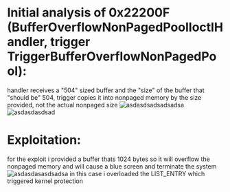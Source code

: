 # Initial analysis of 0x22200F (BufferOverflowNonPagedPoolIoctlHandler, trigger TriggerBufferOverflowNonPagedPool):
handler receives a "504" sized buffer and the "size" of the buffer that "should be" 504, trigger copies it into nonpaged memory by the size provided, not the actual nonpaged size
![asdasdsadsadsadsa](https://github.com/shaygitub/MY-HEVD/assets/122000611/2c687479-7e20-4bd8-86a2-fb706a4718e9)
![asdasdasdsad](https://github.com/shaygitub/MY-HEVD/assets/122000611/d25c3cc0-8c0d-482d-a474-687b90097e5a)

# Exploitation:
for the exploit i provided a buffer thats 1024 bytes so it will overflow the nonpaged memory and will cause a blue screen and terminate the system 
![asdasdasasdsadsa](https://github.com/shaygitub/MY-HEVD/assets/122000611/b59e9bc4-e290-4e27-bac9-5fb26734dc72)
in this case i overloaded the LIST_ENTRY which triggered kernel protection
